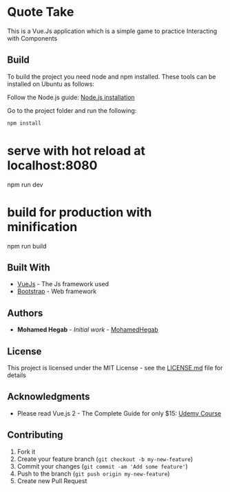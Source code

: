 # Quote Take
This is a Vue.Js application which is a simple game to practice Interacting with Components 

## Build

To build the project you need node and npm installed. These tools can be installed on Ubuntu as follows:

Follow the Node.js guide: [Node.js installation](https://github.com/joyent/node/wiki/Installing-Node.js-via-package-manager)

Go to the project folder and run the following:

```sh
npm install
```
# serve with hot reload at localhost:8080
npm run dev

# build for production with minification
npm run build

## Built With

* [VueJs](https://vuejs.org/) - The Js framework used
* [Bootstrap](https://getbootstrap.com) - Web framework

## Authors

* **Mohamed Hegab** - *Initial work* - [MohamedHegab](https://github.com/MohamedHegab)

## License

This project is licensed under the MIT License - see the [LICENSE.md](LICENSE.md) file for details

## Acknowledgments

* Please read Vue.js 2 - The Complete Guide for only $15: [Udemy Course](https://www.youtube.com/redirect?event=video_description&v=KMX1mFEmM3E&redir_token=_lbUTclusS7_XNn5nQOA16pAL1h8MTUxNjcwNzk5NUAxNTE2NjIxNTk1&q=https%3A%2F%2Fwww.udemy.com%2Fvuejs-2-the-complete-guide%2F%3FcouponCode%3DYOUTUBE_VUE)

## Contributing

1. Fork it
2. Create your feature branch (`git checkout -b my-new-feature`)
3. Commit your changes (`git commit -am 'Add some feature'`)
4. Push to the branch (`git push origin my-new-feature`)
5. Create new Pull Request